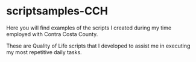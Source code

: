 # scriptsamples-CCH

Here you will find examples of the scripts I created during my time employed with Contra Costa County. 

These are Quality of Life scripts that I developed to assist me in executing my most repetitive daily tasks.
